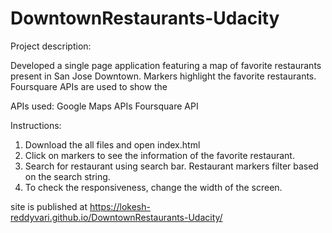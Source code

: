 # DowntownRestaurants-Udacity

Project description:

Developed a single page application featuring a map of favorite restaurants present in San Jose Downtown. Markers highlight the favorite restaurants. Foursquare APIs are used to show the

APIs used:
Google Maps APIs
Foursquare API

Instructions:

1. Download the all files and open index.html
2. Click on markers to see the information of the favorite restaurant.
3. Search for restaurant using search bar. Restaurant markers filter based on the search string.
4. To check the responsiveness, change the width of the screen.

site is published at https://lokesh-reddyvari.github.io/DowntownRestaurants-Udacity/
